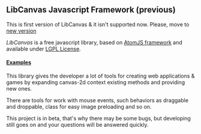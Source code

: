 ## LibCanvas Javascript Framework (previous)

This is first version of LibCanvas & it isn't supported now. Please, move to [new version](https://github.com/theshock/libcanvas)

*LibCanvas* is a free javascript library, based on [AtomJS framework](/theshock/atomjs) and available under [LGPL License](http://www.gnu.org/copyleft/lgpl.html).

#### [Examples](http://libcanvas.github.com/)

This library gives the developer a lot of tools for creating web applications & games by expanding canvas-2d context existing methods and providing new ones.

There are tools for work with mouse events, such behaviors as draggable and droppable, class for easy image preloading and so on.

This project is in beta, that's why there may be some bugs, but developing still goes on and your questions will be answered quickly.
